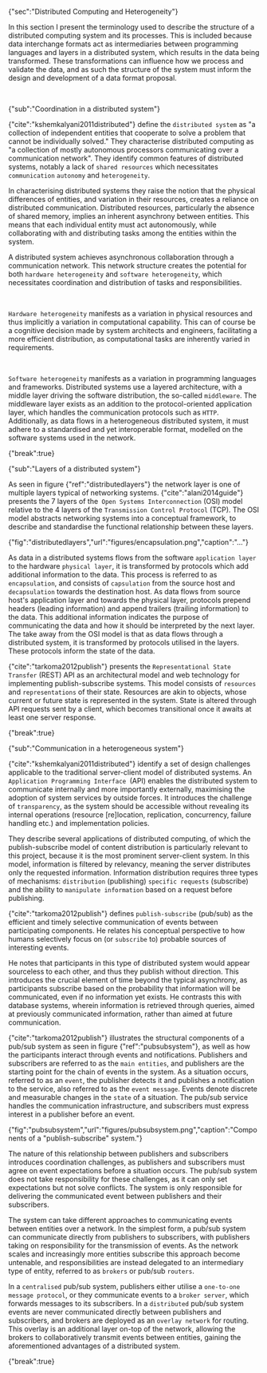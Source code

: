 {"sec":"Distributed Computing and Heterogeneity"}

In this section I present the terminology used to describe the structure of a distributed computing system and its processes. This is included because data interchange formats act as intermediaries between programming languages and layers in a distributed system, which results in the data being transformed. These transformations can influence how we process and validate the data, and as such the structure of the system must inform the design and development of a data format proposal.

<br>

{"sub":"Coordination in a distributed system"}

{"cite":"kshemkalyani2011distributed"} define the `distributed system` as "a collection of independent entities that cooperate to solve a problem that cannot be individually solved." They characterise distributed computing as  "a collection of mostly autonomous processors communicating over a communication network". They identify common features of distributed systems, notably a lack of `shared resources` which necessitates `communication` `autonomy` and `heterogeneity`.

In characterising distributed systems they raise the notion that the physical differences of entities, and variation in their resources, creates a reliance on distributed communication. Distributed resources, particularly the absence of shared memory, implies an inherent asynchrony between entities. This means that each individual entity must act autonomously, while collaborating with and distributing tasks among the entities within the system.

A distributed system achieves asynchronous collaboration through a communication network. This network structure creates the potential for both `hardware heterogeneity` and `software heterogeneity`, which necessitates coordination and distribution of tasks and responsibilities.

<br>

`Hardware heterogeneity` manifests as a variation in physical resources and thus implicitly a variation in computational capability. This can of course be a cognitive decision made by system architects and engineers, facilitating a more efficient distribution, as computational tasks are inherently varied in requirements.

<br>

`Software heterogeneity` manifests as a variation in programming languages and frameworks. Distributed systems use a layered architecture, with a middle layer driving the software distribution, the so-called `middleware`. The middleware layer exists as an addition to the protocol-oriented application layer, which handles the communication protocols such as `HTTP`. Additionally, as data flows in a heterogeneous distributed system, it must adhere to a standardised and yet interoperable format, modelled on the software systems used in the network.

{"break":true}

{"sub":"Layers of a distributed system"}

As seen in figure {"ref":"distributedlayers"} the network layer is one of multiple layers typical of networking systems. {"cite":"alani2014guide"} presents the 7 layers of the` Open Systems Interconnection` (OSI) model relative to the 4 layers of the `Transmission Control Protocol` (TCP). The OSI model abstracts networking systems into a conceptual framework, to describe and standardise the functional relationship between these layers.

{"fig":"distributedlayers","url":"figures/encapsulation.png","caption":"..."}

As data in a distributed systems flows from the software `application layer` to the hardware `physical layer`, it is transformed by protocols which add additional information to the data. This process is referred to as `encapsulation`, and consists of `capsulation` from the source host and `decapsulation` towards the destination host. As data flows from source host's application layer and towards the physical layer, protocols prepend headers (leading information) and append trailers (trailing information) to the data. This additional information indicates the purpose of communicating the data and how it should be interpreted by the next layer. The take away from the OSI model is that as data flows through a distributed system, it is transformed by protocols utilised in the layers. These protocols inform the state of the data.

{"cite":"tarkoma2012publish"} presents the `Representational State Transfer` (REST) API as an architectural model and web technology for implementing publish-subscribe systems. This model consists of `resources` and `representations` of their state. Resources are akin to objects, whose current or future state is represented in the system. State is altered through API requests sent by a client, which becomes transitional once it awaits at least one server response.

{"break":true}

{"sub":"Communication in a heterogeneous system"}

{"cite":"kshemkalyani2011distributed"} identify a set of design challenges applicable to the traditional server-client model of distributed systems. An `Application Programming Interface `(API) enables the distributed system to communicate internally and more importantly externally, maximising the adoption of system services by outside forces. It introduces the challenge of `transparency`, as the system should be accessible without revealing its internal operations (resource [re]location, replication, concurrency, failure handling etc.) and implementation policies.

They describe several applications of distributed computing, of which the publish-subscribe model of content distribution is particularly relevant to this project, because it is the most prominent server-client system. In this model, information is filtered by relevancy, meaning the server distributes only the requested information. Information distribution requires three types of mechanisms: `distribution` (publishing) `specific requests` (subscribe) and the ability to `manipulate information` based on a request before publishing.

{"cite":"tarkoma2012publish"} defines `publish-subscribe` (pub/sub) as the efficient and timely selective communication of events between participating components. He relates his conceptual perspective to how humans selectively focus on (or `subscribe` to) probable sources of interesting events.

He notes that participants in this type of distributed system would appear sourceless to each other, and thus they publish without direction. This introduces the crucial element of time beyond the typical asynchrony, as participants subscribe based on the probability that information will be communicated, even if no information yet exists. He contrasts this with database systems, wherein information is retrieved through queries, aimed at previously communicated information, rather than aimed at future communication.

{"cite":"tarkoma2012publish"} illustrates the structural components of a pub/sub system as seen in figure {"ref":"pubsubsystem"}, as well as how the participants interact through events and notifications. Publishers and subscribers are referred to as the `main entities`, and publishers are the starting point for the chain of events in the system. As a situation occurs, referred to as an `event`, the publisher detects it and publishes a notification to the service, also referred to as the `event message`. Events denote discrete and measurable changes in the `state` of a situation. The pub/sub service handles the communication infrastructure, and subscribers must express interest in a publisher before an event.

{"fig":"pubsubsystem","url":"figures/pubsubsystem.png","caption":"Components of a \"publish-subscribe\" system."}

The nature of this relationship between publishers and subscribers introduces coordination challenges, as publishers and subscribers must agree on event expectations before a situation occurs. The pub/sub system does not take responsibility for these challenges, as it can only set expectations but not solve conflicts. The system is only responsible for delivering the communicated event between publishers and their subscribers.

The system can take different approaches to communicating events between entities over a network. In the simplest form, a pub/sub system can communicate directly from publishers to subscribers, with publishers taking on responsibility for the transmission of events. As the network scales and increasingly more entities subscribe this approach become untenable, and responsibilities are instead delegated to an intermediary type of entity, referred to as `brokers` or pub/sub `routers`.

In a `centralised` pub/sub system, publishers either utilise a `one-to-one message protocol`, or they communicate events to a `broker server`, which forwards messages to its subscribers. In a `distributed` pub/sub system events are never communicated directly between publishers and subscribers, and brokers are deployed as an `overlay network` for routing. This overlay is an additional layer on-top of the network, allowing the brokers to collaboratively transmit events between entities, gaining the aforementioned advantages of a distributed system.

{"break":true}